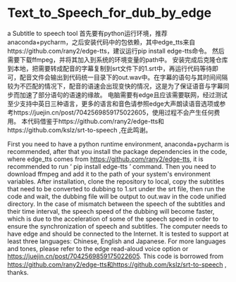 # Text_to_Speech_for_dub_by_edge
a Subtitle to speech tool
首先要有python运行环境，推荐anaconda+pycharm，之后安装代码中的包依赖，其中edge_tts来自https://github.com/rany2/edge-tts，建议运行pip install edge-tts命令。
然后需要下载ffmpeg，并将其加入到系统的环境变量的path中。
安装完成后克隆仓库到本地，把需要转成配音的字幕复制到srt文件下的1.srt中，再运行代码等待即可，配音文件会输出到代码统一目录下的out.wav中。在字幕的语句与其时间间隔较为不匹配的情况下，配音的语速会出现变快的情况，这是为了保证语音与字幕同步而加速了部分语句的语速的缘故。
电脑需要有edge且应该需要联网，经过测试至少支持中英日三种语言，更多的语言和音色请参照edge大声朗读语音选项或参考https://juejin.cn/post/7042569859175022605，使用过程不会产生任何费用。
本代码借鉴于https://github.com/rany2/edge-tts和https://github.com/kslz/srt-to-speech ,在此鸣谢。

First you need to have a python runtime environment, anaconda+pycharm is recommended, after that you install the package dependencies in the code, where edge_tts comes from https://github.com/rany2/edge-tts, it is recommended to run ‘ pip install edge-tts ’ command.
Then you need to download ffmpeg and add it to the path of your system's environment variables.
After installation, clone the repository to local, copy the subtitles that need to be converted to dubbing to 1.srt under the srt file, then run the code and wait, the dubbing file will be output to out.wav in the code unified directory. In the case of mismatch between the speech of the subtitles and their time interval, the speech speed of the dubbing will become faster, which is due to the acceleration of some of the speech speed in order to ensure the synchronization of speech and subtitles.
The computer needs to have edge and should be connected to the Internet. It is tested to support at least three languages: Chinese, English and Japanese. For more languages and tones, please refer to the edge read-aloud voice option or https://juejin.cn/post/7042569859175022605.
This code is borrowed from https://github.com/rany2/edge-tts和https://github.com/kslz/srt-to-speech , thanks.
